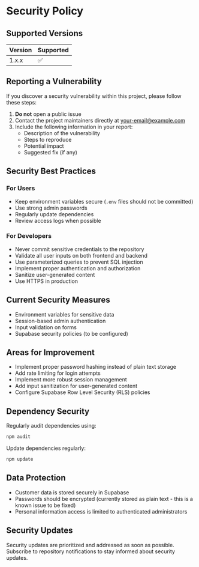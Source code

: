 # Security Policy

## Supported Versions

| Version | Supported          |
| ------- | ------------------ |
| 1.x.x   | ✅                 |

## Reporting a Vulnerability

If you discover a security vulnerability within this project, please follow these steps:

1. **Do not** open a public issue
2. Contact the project maintainers directly at [your-email@example.com](mailto:your-email@example.com)
3. Include the following information in your report:
   - Description of the vulnerability
   - Steps to reproduce
   - Potential impact
   - Suggested fix (if any)

## Security Best Practices

### For Users
- Keep environment variables secure (`.env` files should not be committed)
- Use strong admin passwords
- Regularly update dependencies
- Review access logs when possible

### For Developers
- Never commit sensitive credentials to the repository
- Validate all user inputs on both frontend and backend
- Use parameterized queries to prevent SQL injection
- Implement proper authentication and authorization
- Sanitize user-generated content
- Use HTTPS in production

## Current Security Measures

- Environment variables for sensitive data
- Session-based admin authentication
- Input validation on forms
- Supabase security policies (to be configured)

## Areas for Improvement

- Implement proper password hashing instead of plain text storage
- Add rate limiting for login attempts
- Implement more robust session management
- Add input sanitization for user-generated content
- Configure Supabase Row Level Security (RLS) policies

## Dependency Security

Regularly audit dependencies using:
```bash
npm audit
```

Update dependencies regularly:
```bash
npm update
```

## Data Protection

- Customer data is stored securely in Supabase
- Passwords should be encrypted (currently stored as plain text - this is a known issue to be fixed)
- Personal information access is limited to authenticated administrators

## Security Updates

Security updates are prioritized and addressed as soon as possible. Subscribe to repository notifications to stay informed about security updates.